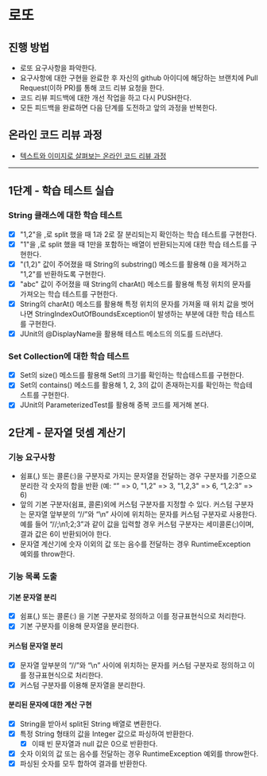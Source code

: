 # 로또
## 진행 방법
* 로또 요구사항을 파악한다.
* 요구사항에 대한 구현을 완료한 후 자신의 github 아이디에 해당하는 브랜치에 Pull Request(이하 PR)를 통해 코드 리뷰 요청을 한다.
* 코드 리뷰 피드백에 대한 개선 작업을 하고 다시 PUSH한다.
* 모든 피드백을 완료하면 다음 단계를 도전하고 앞의 과정을 반복한다.

## 온라인 코드 리뷰 과정
* [텍스트와 이미지로 살펴보는 온라인 코드 리뷰 과정](https://github.com/next-step/nextstep-docs/tree/master/codereview)

---

## 1단계 - 학습 테스트 실습
### String 클래스에 대한 학습 테스트
- [x] "1,2"을 ,로 split 했을 때 1과 2로 잘 분리되는지 확인하는 학습 테스트를 구현한다.
- [x] "1"을 ,로 split 했을 때 1만을 포함하는 배열이 반환되는지에 대한 학습 테스트를 구현한다.
- [x] "(1,2)" 값이 주어졌을 때 String의 substring() 메소드를 활용해 ()을 제거하고 "1,2"를 반환하도록 구현한다.
- [x] "abc" 값이 주어졌을 때 String의 charAt() 메소드를 활용해 특정 위치의 문자를 가져오는 학습 테스트를 구현한다.
- [x] String의 charAt() 메소드를 활용해 특정 위치의 문자를 가져올 때 위치 값을 벗어나면 StringIndexOutOfBoundsException이 발생하는 부분에 대한 학습 테스트를 구현한다.
- [x] JUnit의 @DisplayName을 활용해 테스트 메소드의 의도를 드러낸다.
### Set Collection에 대한 학습 테스트
- [x] Set의 size() 메소드를 활용해 Set의 크기를 확인하는 학습테스트를 구현한다.
- [x] Set의 contains() 메소드를 활용해 1, 2, 3의 값이 존재하는지를 확인하는 학습테스트를 구현한다.
- [x] JUnit의 ParameterizedTest를 활용해 중복 코드를 제거해 본다.

## 2단계 - 문자열 덧셈 계산기
### 기능 요구사항
- 쉼표(,) 또는 콜론(:)을 구분자로 가지는 문자열을 전달하는 경우 구분자를 기준으로 분리한 각 숫자의 합을 반환 (예: “” => 0, "1,2" => 3, "1,2,3" => 6, “1,2:3” => 6)
- 앞의 기본 구분자(쉼표, 콜론)외에 커스텀 구분자를 지정할 수 있다. 커스텀 구분자는 문자열 앞부분의 “//”와 “\n” 사이에 위치하는 문자를 커스텀 구분자로 사용한다. 예를 들어 “//;\n1;2;3”과 같이 값을 입력할 경우 커스텀 구분자는 세미콜론(;)이며, 결과 값은 6이 반환되어야 한다.
- 문자열 계산기에 숫자 이외의 값 또는 음수를 전달하는 경우 RuntimeException 예외를 throw한다.
### 기능 목록 도출
#### 기본 문자열 분리
- [x] 쉼표(,) 또는 콜론(:) 을 기본 구분자로 정의하고 이를 정규표현식으로 처리한다.
- [x] 기본 구분자를 이용해 문자열을 분리한다.
#### 커스텀 문자열 분리
- [x] 문자열 앞부분의 “//”와 “\n” 사이에 위치하는 문자를 커스텀 구분자로 정의하고 이를 정규표현식으로 처리한다.
- [x] 커스텀 구분자를 이용해 문자열을 분리한다.
#### 분리된 문자에 대한 계산 구현
- [x] String을 받아서 split된 String 배열로 변환한다.
- [x] 특정 String 형태의 값을 Integer 값으로 파싱하여 반환한다.
    - [x] 이때 빈 문자열과 null 값은 0으로 반환한다.
- [x] 숫자 이외의 값 또는 음수를 전달하는 경우 RuntimeException 예외를 throw한다.
- [x] 파싱된 숫자를 모두 합하여 결과를 반환한다.
